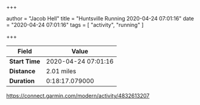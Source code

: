 +++

author = "Jacob Hell"
title = "Huntsville Running 2020-04-24 07:01:16"
date = "2020-04-24 07:01:16"
tags = [
    "activity", "running"
]

+++

<!--more-->

|Field  |Value  |
|--- | --- |
|**Start Time**|2020-04-24 07:01:16|
|**Distance**|2.01 miles|
|**Duration**|0:18:17.079000|

https://connect.garmin.com/modern/activity/4832613207